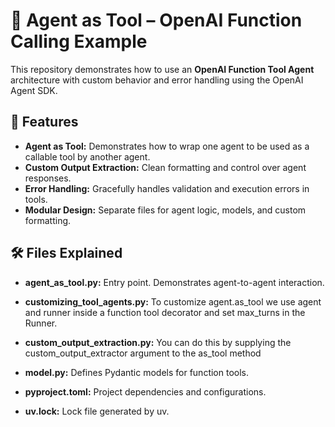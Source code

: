# 🧠 Agent as Tool – OpenAI Function Calling Example

This repository demonstrates how to use an **OpenAI Function Tool Agent** architecture with custom behavior and error handling using the OpenAI Agent SDK.

## 🚀 Features

- **Agent as Tool:** Demonstrates how to wrap one agent to be used as a callable tool by another agent.
- **Custom Output Extraction:** Clean formatting and control over agent responses.
- **Error Handling:** Gracefully handles validation and execution errors in tools.
- **Modular Design:** Separate files for agent logic, models, and custom formatting.

## 🛠️ Files Explained

- **agent_as_tool.py:** Entry point. Demonstrates agent-to-agent interaction.

- **customizing_tool_agents.py:** To customize agent.as_tool we use agent and runner inside a function tool decorator and set max_turns in the Runner.

- **custom_output_extraction.py:** You can do this by supplying the custom_output_extractor argument to the as_tool method

- **model.py:** Defines Pydantic models for function tools.

- **pyproject.toml:** Project dependencies and configurations.

- **uv.lock:** Lock file generated by uv.
